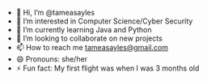 - 👋 Hi, I’m @tameasayles
- 👀 I’m interested in Computer Science/Cyber Security
- 🌱 I’m currently learning Java and Python
- 💞️ I’m looking to collaborate on new projects
- 📫 How to reach me tameasayles@gmail.com
- 😄 Pronouns: she/her
- ⚡ Fun fact: My first flight was when I was 3 months old

<!---
tameasayles/tameasayles is a ✨ special ✨ repository because its `README.md` (this file) appears on your GitHub profile.
You can click the Preview link to take a look at your changes.
--->

